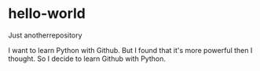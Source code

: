 # hello-world
Just anotherrepository

I want to learn Python with Github.
But I found that it's more powerful then I thought. 
So I decide to learn Github with Python.
